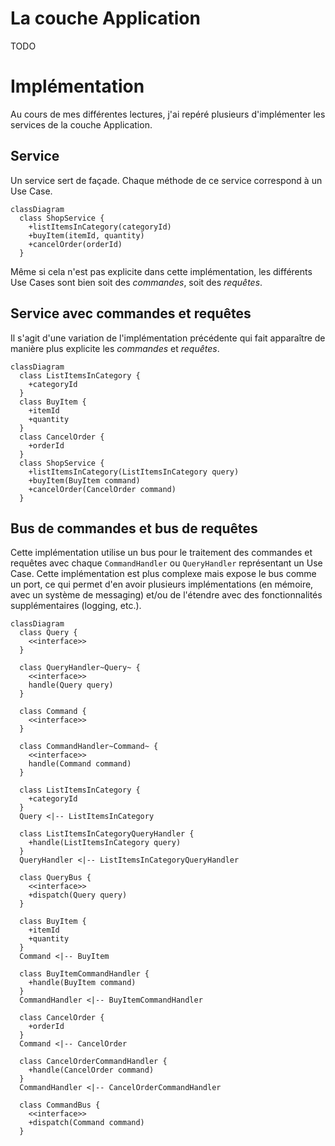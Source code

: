 # La couche Application

TODO

# Implémentation

Au cours de mes différentes lectures, j'ai repéré plusieurs d'implémenter les
services de la couche Application.

## Service

Un service sert de façade. Chaque méthode de ce service correspond à un Use
Case.

```mermaid
classDiagram
  class ShopService {
    +listItemsInCategory(categoryId)
    +buyItem(itemId, quantity)
    +cancelOrder(orderId)
  }
```

Même si cela n'est pas explicite dans cette implémentation, les différents Use
Cases sont bien soit des _commandes_, soit des _requêtes_.

## Service avec commandes et requêtes

Il s'agit d'une variation de l'implémentation précédente qui fait apparaître de
manière plus explicite les _commandes_ et _requêtes_.

```mermaid
classDiagram
  class ListItemsInCategory {
    +categoryId
  }
  class BuyItem {
    +itemId
    +quantity
  }
  class CancelOrder {
    +orderId
  }
  class ShopService {
    +listItemsInCategory(ListItemsInCategory query)
    +buyItem(BuyItem command)
    +cancelOrder(CancelOrder command)
  }
```

## Bus de commandes et bus de requêtes

Cette implémentation utilise un bus pour le traitement des commandes et
requêtes avec chaque `CommandHandler` ou `QueryHandler` représentant un Use
Case. Cette implémentation est plus complexe mais expose le bus comme un port,
ce qui permet d'en avoir plusieurs implémentations (en mémoire, avec un système
de messaging) et/ou de l'étendre avec des fonctionnalités supplémentaires
(logging, etc.).

```mermaid
classDiagram
  class Query {
    <<interface>>
  }

  class QueryHandler~Query~ {
    <<interface>>
    handle(Query query)
  }

  class Command {
    <<interface>>
  }

  class CommandHandler~Command~ {
    <<interface>>
    handle(Command command)
  }

  class ListItemsInCategory {
    +categoryId
  }
  Query <|-- ListItemsInCategory

  class ListItemsInCategoryQueryHandler {
    +handle(ListItemsInCategory query)
  }
  QueryHandler <|-- ListItemsInCategoryQueryHandler

  class QueryBus {
    <<interface>>
    +dispatch(Query query)
  }

  class BuyItem {
    +itemId
    +quantity
  }
  Command <|-- BuyItem

  class BuyItemCommandHandler {
    +handle(BuyItem command)
  }
  CommandHandler <|-- BuyItemCommandHandler

  class CancelOrder {
    +orderId
  }
  Command <|-- CancelOrder

  class CancelOrderCommandHandler {
    +handle(CancelOrder command)
  }
  CommandHandler <|-- CancelOrderCommandHandler

  class CommandBus {
    <<interface>>
    +dispatch(Command command)
  }
```
